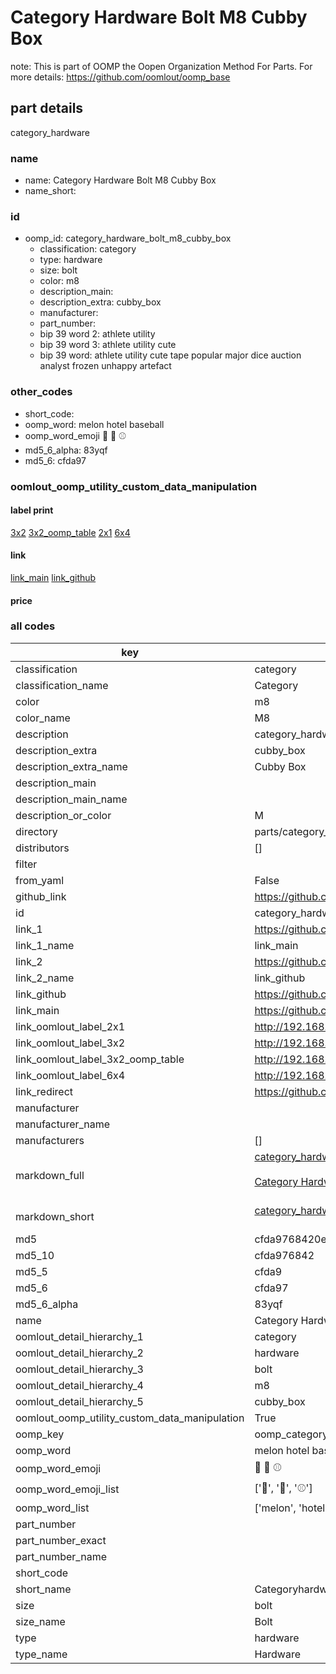 # Category Hardware Bolt M8 Cubby Box  

note: This is part of OOMP the Oopen Organization Method For Parts. For more details: https://github.com/oomlout/oomp_base

##  part details
  



category_hardware



### name
* name: Category Hardware Bolt M8 Cubby Box
* name_short: 
### id
* oomp_id: category_hardware_bolt_m8_cubby_box
  * classification: category
  * type: hardware
  * size: bolt
  * color: m8
  * description_main: 
  * description_extra: cubby_box
  * manufacturer: 
  * part_number: 
  * bip 39 word 2: athlete utility
  * bip 39 word 3: athlete utility cute
  * bip 39 word: athlete utility cute tape popular major dice auction analyst frozen unhappy artefact

### other_codes
* short_code: 
* oomp_word: melon hotel baseball
* oomp_word_emoji :melon: :hotel: :baseball:
* md5_6_alpha: 83yqf
* md5_6: cfda97






### oomlout_oomp_utility_custom_data_manipulation
#### label print
[3x2](http://192.168.1.245:1112/?label=oomp%2083yqf)
[3x2_oomp_table](http://192.168.1.108:1112/?label=oomp%2083yqf)
[2x1](http://192.168.1.242:1112/?label=oomp%2083yqf)
[6x4](http://192.168.1.55:1112/?label=oomp%2083yqf)    

#### link

[link_main](https://github.com/oomlout/oomlout_oomp_version_1_messy/tree/main/parts/category_hardware_bolt_m8_cubby_box) [link_github](https://github.com/oomlout/oomlout_oomp_version_1_messy/tree/main/parts/category_hardware_bolt_m8_cubby_box)                             

#### price







### all codes 
| key | value |  
| --- | --- |  
| classification | category |  
| classification_name | Category |  
| color | m8 |  
| color_name | M8 |  
| description | category_hardware |  
| description_extra | cubby_box |  
| description_extra_name | Cubby Box |  
| description_main |  |  
| description_main_name |  |  
| description_or_color | M  |  
| directory | parts/category_hardware_bolt_m8_cubby_box |  
| distributors | [] |  
| filter |  |  
| from_yaml | False |  
| github_link | https://github.com/oomlout/oomlout_oomp_part_src/tree/main/parts/category_hardware_bolt_m8_cubby_box |  
| id | category_hardware_bolt_m8_cubby_box |  
| link_1 | https://github.com/oomlout/oomlout_oomp_version_1_messy/tree/main/parts/category_hardware_bolt_m8_cubby_box |  
| link_1_name | link_main |  
| link_2 | https://github.com/oomlout/oomlout_oomp_version_1_messy/tree/main/parts/category_hardware_bolt_m8_cubby_box |  
| link_2_name | link_github |  
| link_github | https://github.com/oomlout/oomlout_oomp_version_1_messy/tree/main/parts/category_hardware_bolt_m8_cubby_box |  
| link_main | https://github.com/oomlout/oomlout_oomp_version_1_messy/tree/main/parts/category_hardware_bolt_m8_cubby_box |  
| link_oomlout_label_2x1 | http://192.168.1.242:1112/?label=oomp%2083yqf |  
| link_oomlout_label_3x2 | http://192.168.1.245:1112/?label=oomp%2083yqf |  
| link_oomlout_label_3x2_oomp_table | http://192.168.1.108:1112/?label=oomp%2083yqf |  
| link_oomlout_label_6x4 | http://192.168.1.55:1112/?label=oomp%2083yqf |  
| link_redirect | https://github.com/oomlout/oomlout_oomp_version_1_messy/tree/main/parts/category_hardware_bolt_m8_cubby_box |  
| manufacturer |  |  
| manufacturer_name |  |  
| manufacturers | [] |  
| markdown_full | [category_hardware_bolt_m8_cubby_box](none)<br>[](none)<br>[Category Hardware Bolt M8 Cubby Box](none)<br><br> |  
| markdown_short | [category_hardware_bolt_m8_cubby_box](none)<br><br> |  
| md5 | cfda9768420ee7ae19d41ddc6d7c1071 |  
| md5_10 | cfda976842 |  
| md5_5 | cfda9 |  
| md5_6 | cfda97 |  
| md5_6_alpha | 83yqf |  
| name | Category Hardware Bolt M8 Cubby Box |  
| oomlout_detail_hierarchy_1 | category |  
| oomlout_detail_hierarchy_2 | hardware |  
| oomlout_detail_hierarchy_3 | bolt |  
| oomlout_detail_hierarchy_4 | m8 |  
| oomlout_detail_hierarchy_5 | cubby_box |  
| oomlout_oomp_utility_custom_data_manipulation | True |  
| oomp_key | oomp_category_hardware_bolt_m8_cubby_box |  
| oomp_word | melon hotel baseball |  
| oomp_word_emoji | :melon: :hotel: :baseball: |  
| oomp_word_emoji_list | [':melon:', ':hotel:', ':baseball:'] |  
| oomp_word_list | ['melon', 'hotel', 'baseball'] |  
| part_number |  |  
| part_number_exact |  |  
| part_number_name |  |  
| short_code |  |  
| short_name | Categoryhardware |  
| size | bolt |  
| size_name | Bolt |  
| type | hardware |  
| type_name | Hardware |  
